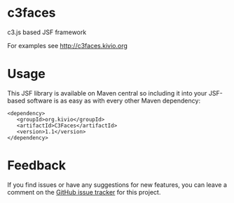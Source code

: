 # c3faces
c3.js based JSF framework

For examples see http://c3faces.kivio.org

# Usage
This JSF library is available on Maven central so including it into your JSF-based
software is as easy as with every other Maven dependency:

```
<dependency>
   <groupId>org.kivio</groupId>
   <artifactId>C3Faces</artifactId>
   <version>1.1</version>
</dependency>
```

# Feedback
If you find issues or have any suggestions for new features, you can leave a
comment on the [GitHub issue tracker](https://github.com/rollinhand/c3faces/issues) for this project.
